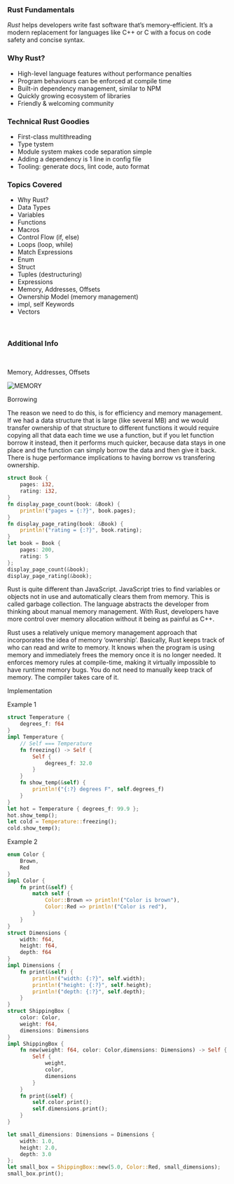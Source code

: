 ### Rust Fundamentals

_Rust_ helps developers write fast software that’s memory-efficient. It’s a modern replacement for languages like C++ or C with a focus on code safety and concise syntax.

### Why Rust?

-   High-level language features without performance penalties
-   Program behaviours can be enforced at compile time
-   Built-in dependency management, similar to NPM
-   Quickly growing ecosystem of libraries
-   Friendly & welcoming community

### Technical Rust Goodies

-   First-class multithreading
-   Type tystem
-   Module system makes code separation simple
-   Adding a dependency is 1 line in config file
-   Tooling: generate docs, lint code, auto format

### Topics Covered

-   Why Rust?
-   Data Types
-   Variables
-   Functions
-   Macros
-   Control Flow (if, else)
-   Loops (loop, while)
-   Match Expressions
-   Enum
-   Struct
-   Tuples (destructuring)
-   Expressions
-   Memory, Addresses, Offsets
-   Ownership Model (memory management)
-   impl, self Keywords
-   Vectors

<br/>

### Additional Info

<br/>

Memory, Addresses, Offsets

![MEMORY](https://github.com/garbalau-github/rust-tutorial/blob/main/screenshots/MEMORY.png?raw=true)

Borrowing

The reason we need to do this, is for efficiency and memory management. If we had a data structure
that is large (like several MB) and we would transfer ownership of that structure to different functions
it would require copying all that data each time we use a function, but if you let function borrow
it instead, then it performs much quicker, because data stays in one place and the function can
simply borrow the data and then give it back. There is huge performance implications to having
borrow vs transfering ownership.

```rust
struct Book {
    pages: i32,
    rating: i32,
}
fn display_page_count(book: &Book) {
    println!("pages = {:?}", book.pages);
}
fn display_page_rating(book: &Book) {
    println!("rating = {:?}", book.rating);
}
let book = Book {
    pages: 200,
    rating: 5
};
display_page_count(&book);
display_page_rating(&book);
```

Rust is quite different than JavaScript. JavaScript tries to find variables or objects not in use and automatically clears them from memory. This is called garbage collection. The language abstracts the developer from thinking about manual memory management. With Rust, developers have more control over memory allocation without it being as painful as C++.

Rust uses a relatively unique memory management approach that incorporates the idea of memory ‘ownership’. Basically, Rust keeps track of who can read and write to memory. It knows when the program is using memory and immediately frees the memory once it is no longer needed. It enforces memory rules at compile-time, making it virtually impossible to have runtime memory bugs. You do not need to manually keep track of memory. The compiler takes care of it.

Implementation

Example 1

```rust
struct Temperature {
    degrees_f: f64
}
impl Temperature {
    // Self === Temperature
    fn freezing() -> Self {
        Self {
            degrees_f: 32.0
        }
    }
    fn show_temp(&self) {
        println!("{:?} degrees F", self.degrees_f)
    }
}
let hot = Temperature { degrees_f: 99.9 };
hot.show_temp();
let cold = Temperature::freezing();
cold.show_temp();
```

Example 2

```rust
enum Color {
    Brown,
    Red
}
impl Color {
    fn print(&self) {
        match self {
            Color::Brown => println!("Color is brown"),
            Color::Red => println!("Color is red"),
        }
    }
}
struct Dimensions {
    width: f64,
    height: f64,
    depth: f64
}
impl Dimensions {
    fn print(&self) {
        println!("width: {:?}", self.width);
        println!("height: {:?}", self.height);
        println!("depth: {:?}", self.depth);
    }
}
struct ShippingBox {
    color: Color,
    weight: f64,
    dimensions: Dimensions
}
impl ShippingBox {
    fn new(weight: f64, color: Color,dimensions: Dimensions) -> Self {
        Self {
            weight,
            color,
            dimensions
        }
    }
    fn print(&self) {
        self.color.print();
        self.dimensions.print();
    }
}

let small_dimensions: Dimensions = Dimensions {
    width: 1.0,
    height: 2.0,
    depth: 3.0
};
let small_box = ShippingBox::new(5.0, Color::Red, small_dimensions);
small_box.print();
```
